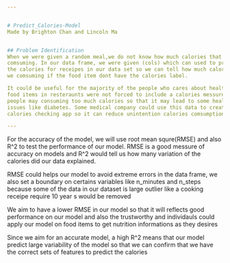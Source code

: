 ```yaml
---


# Predict_Calories-Model
Made by Brighton Chan and Lincoln Ma


## Problem Identification
When we were given a random meal,we do not know how much calories that we were
comsuming. In our data frame, we were given (cols) which can used to predict
the calories for receipes in our data set so we can tell how much calories are
we comsuming if the food item dont have the calories label.

It could be useful for the majority of the people who cares about health since
food items in resteraunts were not forced to include a calories messurement and 
people may consuming too much calories so that it may lead to some health 
issues like diabetes. Some medical company could use this data to create a 
calories checking app so it can reduce unintention calories comsumption.

---
```


For the accuracy of the model, we will use root mean squre(RMSE) and also R^2 to test the performance of our model. RMSE is a good messure of accuracy on models and R^2 would tell us how many variation of the calories did our data explained.

RMSE could helps our model to avoid extreme errors in the data frame, we also set a boundary on certains variables like n_minutes and n_steps because some of the data in our dataset is large outlier like a cooking receipe require 10 year s would be removed

We aim to have a lower RMSE in our model so that it will reflects good performance on our model and also the trustworthy and individauls could apply our model on food items to get nutrition informations as they desires

Since we aim for an accurate model, a high R^2 means that our model predict large variability of the model so that we can confirm that we have the correct sets of features to predict the calories


